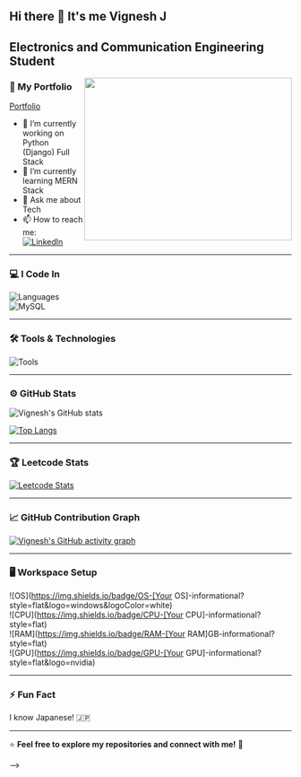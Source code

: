 ## Hi there 👋 It's me Vignesh J

## Electronics and Communication Engineering Student   
<img align="right" width="370" height= "290" src="https://i.pinimg.com/originals/47/f0/34/47f0342cec72b800463bf003eac1257e.gif">

### 📂 My Portfolio  
[Portfolio](https://vigneshjdev.pythonanywhere.com/)

- 🔭 I’m currently working on Python (Django) Full Stack
- 🌱 I’m currently learning MERN Stack
- 💬 Ask me about Tech
- 📫 How to reach me:
<br /> [![LinkedIn](https://img.shields.io/badge/LinkedIn-0077B5?style=for-the-badge&logo=linkedin&logoColor=white)](https://www.linkedin.com/in/vigneshj02/)  

---

### 💻 I Code In  
![Languages](https://skillicons.dev/icons?i=python,django,javascript,react,mysql,html,css,bootstrap,nodejs,express,mongodb,c)  
![MySQL](https://img.shields.io/badge/MySQL-005C84?style=for-the-badge&logo=mysql&logoColor=white)

---

### 🛠️ Tools & Technologies  
![Tools](https://skillicons.dev/icons?i=git,github,vscode,linux,postman,figma)  

---

### ⚙️ GitHub Stats  
![Vignesh's GitHub stats](https://github-readme-stats.vercel.app/api?username=your_github_username&theme=dark&show_icons=true&hide=issues,contribs)  

[![Top Langs](https://github-readme-stats.vercel.app/api/top-langs/?username=your_github_username&layout=compact&theme=dark)](https://github.com/anuraghazra/github-readme-stats)  

---

### 🏆 Leetcode Stats  
[![Leetcode Stats](https://leetcard.jacoblin.cool/your_leetcode_username?ext=contest&theme=dark)](https://leetcode.com/your_leetcode_username)  

---

### 📈 GitHub Contribution Graph  
[![Vignesh's GitHub activity graph](https://github-readme-activity-graph.vercel.app/graph?username=your_github_username&bg_color=000000&color=ffffff&line=51f565&point=ffffff&area=true&hide_border=true)](https://github.com/ashutosh00710/github-readme-activity-graph)  

---

### 🖥️ Workspace Setup  
![OS](https://img.shields.io/badge/OS-[Your OS]-informational?style=flat&logo=windows&logoColor=white)  
![CPU](https://img.shields.io/badge/CPU-[Your CPU]-informational?style=flat)  
![RAM](https://img.shields.io/badge/RAM-[Your RAM]GB-informational?style=flat)  
![GPU](https://img.shields.io/badge/GPU-[Your GPU]-informational?style=flat&logo=nvidia)  

---

### ⚡ Fun Fact  
I know Japanese! 🇯🇵  

---

⭐ **Feel free to explore my repositories and connect with me!** 🚀  


-->
